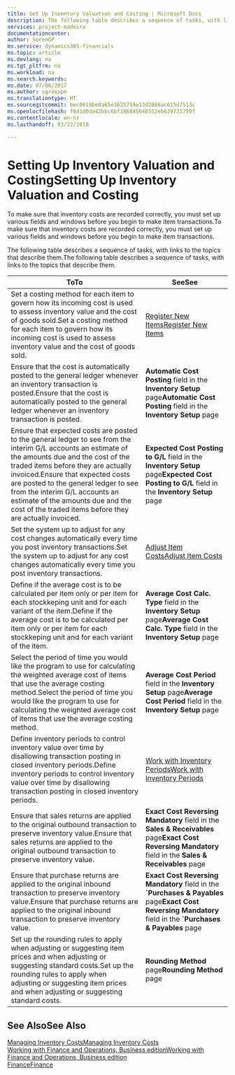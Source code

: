 ```yaml
---
title: Set Up Inventory Valuation and Costing | Microsoft Docs
description: The following table describes a sequence of tasks, with links to the topics that describe them.
services: project-madeira
documentationcenter: 
author: SorenGP
ms.service: dynamics365-financials
ms.topic: article
ms.devlang: na
ms.tgt_pltfrm: na
ms.workload: na
ms.search.keywords: 
ms.date: 07/06/2017
ms.author: sgroespe
ms.translationtype: HT
ms.sourcegitcommit: bec0619be0a65e3625759e13d2866ac615d7513c
ms.openlocfilehash: f6d1d0da42bbc6bf186845648552eb639731759f
ms.contentlocale: en-nz
ms.lasthandoff: 03/22/2018

---
```

# <a name="setting-up-inventory-valuation-and-costing"></a><span data-ttu-id="ac370-103">Setting Up Inventory Valuation and Costing</span><span class="sxs-lookup"><span data-stu-id="ac370-103">Setting Up Inventory Valuation and Costing</span></span>
<span data-ttu-id="ac370-104">To make sure that inventory costs are recorded correctly, you must set up various fields and windows before you begin to make item transactions.</span><span class="sxs-lookup"><span data-stu-id="ac370-104">To make sure that inventory costs are recorded correctly, you must set up various fields and windows before you begin to make item transactions.</span></span>

<span data-ttu-id="ac370-105">The following table describes a sequence of tasks, with links to the topics that describe them.</span><span class="sxs-lookup"><span data-stu-id="ac370-105">The following table describes a sequence of tasks, with links to the topics that describe them.</span></span>

|<span data-ttu-id="ac370-106">**To**</span><span class="sxs-lookup"><span data-stu-id="ac370-106">**To**</span></span>|<span data-ttu-id="ac370-107">**See**</span><span class="sxs-lookup"><span data-stu-id="ac370-107">**See**</span></span>|  
|------------|-------------|  
|<span data-ttu-id="ac370-108">Set a costing method for each item to govern how its incoming cost is used to assess inventory value and the cost of goods sold.</span><span class="sxs-lookup"><span data-stu-id="ac370-108">Set a costing method for each item to govern how its incoming cost is used to assess inventory value and the cost of goods sold.</span></span>|[<span data-ttu-id="ac370-109">Register New Items</span><span class="sxs-lookup"><span data-stu-id="ac370-109">Register New Items</span></span>](inventory-how-register-new-items.md)|  
|<span data-ttu-id="ac370-110">Ensure that the cost is automatically posted to the general ledger whenever an inventory transaction is posted.</span><span class="sxs-lookup"><span data-stu-id="ac370-110">Ensure that the cost is automatically posted to the general ledger whenever an inventory transaction is posted.</span></span>|<span data-ttu-id="ac370-111">**Automatic Cost Posting** field in the **Inventory Setup** page</span><span class="sxs-lookup"><span data-stu-id="ac370-111">**Automatic Cost Posting** field in the **Inventory Setup** page</span></span>|  
|<span data-ttu-id="ac370-112">Ensure that expected costs are posted to the general ledger to see from the interim G/L accounts an estimate of the amounts due and the cost of the traded items before they are actually invoiced.</span><span class="sxs-lookup"><span data-stu-id="ac370-112">Ensure that expected costs are posted to the general ledger to see from the interim G/L accounts an estimate of the amounts due and the cost of the traded items before they are actually invoiced.</span></span>|<span data-ttu-id="ac370-113">**Expected Cost Posting to G/L** field in the **Inventory Setup** page</span><span class="sxs-lookup"><span data-stu-id="ac370-113">**Expected Cost Posting to G/L** field in the **Inventory Setup** page</span></span>|  
|<span data-ttu-id="ac370-114">Set the system up to adjust for any cost changes automatically every time you post inventory transactions.</span><span class="sxs-lookup"><span data-stu-id="ac370-114">Set the system up to adjust for any cost changes automatically every time you post inventory transactions.</span></span>|[<span data-ttu-id="ac370-115">Adjust Item Costs</span><span class="sxs-lookup"><span data-stu-id="ac370-115">Adjust Item Costs</span></span>](inventory-how-adjust-item-costs.md)|  
|<span data-ttu-id="ac370-116">Define if the average cost is to be calculated per item only or per item for each stockkeping unit and for each variant of the item.</span><span class="sxs-lookup"><span data-stu-id="ac370-116">Define if the average cost is to be calculated per item only or per item for each stockkeping unit and for each variant of the item.</span></span>|<span data-ttu-id="ac370-117">**Average Cost Calc. Type** field in the **Inventory Setup** page</span><span class="sxs-lookup"><span data-stu-id="ac370-117">**Average Cost Calc. Type** field in the **Inventory Setup** page</span></span>|  
|<span data-ttu-id="ac370-118">Select the period of time you would like the program to use for calculating the weighted average cost of items that use the average costing method.</span><span class="sxs-lookup"><span data-stu-id="ac370-118">Select the period of time you would like the program to use for calculating the weighted average cost of items that use the average costing method.</span></span>|<span data-ttu-id="ac370-119">**Average Cost Period** field in the **Inventory Setup** page</span><span class="sxs-lookup"><span data-stu-id="ac370-119">**Average Cost Period** field in the **Inventory Setup** page</span></span>|  
|<span data-ttu-id="ac370-120">Define inventory periods to control inventory value over time by disallowing transaction posting in closed inventory periods.</span><span class="sxs-lookup"><span data-stu-id="ac370-120">Define inventory periods to control inventory value over time by disallowing transaction posting in closed inventory periods.</span></span>|[<span data-ttu-id="ac370-121">Work with Inventory Periods</span><span class="sxs-lookup"><span data-stu-id="ac370-121">Work with Inventory Periods</span></span>](finance-how-to-work-with-inventory-periods.md)|  
|<span data-ttu-id="ac370-122">Ensure that sales returns are applied to the original outbound transaction to preserve inventory value.</span><span class="sxs-lookup"><span data-stu-id="ac370-122">Ensure that sales returns are applied to the original outbound transaction to preserve inventory value.</span></span>|<span data-ttu-id="ac370-123">**Exact Cost Reversing Mandatory** field in the **Sales & Receivables** page</span><span class="sxs-lookup"><span data-stu-id="ac370-123">**Exact Cost Reversing Mandatory** field in the **Sales & Receivables** page</span></span>|  
|<span data-ttu-id="ac370-124">Ensure that purchase returns are applied to the original inbound transaction to preserve inventory value.</span><span class="sxs-lookup"><span data-stu-id="ac370-124">Ensure that purchase returns are applied to the original inbound transaction to preserve inventory value.</span></span>|<span data-ttu-id="ac370-125">**Exact Cost Reversing Mandatory** field in the **´Purchases & Payables** page</span><span class="sxs-lookup"><span data-stu-id="ac370-125">**Exact Cost Reversing Mandatory** field in the **´Purchases & Payables** page</span></span>|
|<span data-ttu-id="ac370-126">Set up the rounding rules to apply when adjusting or suggesting item prices and when adjusting or suggesting standard costs.</span><span class="sxs-lookup"><span data-stu-id="ac370-126">Set up the rounding rules to apply when adjusting or suggesting item prices and when adjusting or suggesting standard costs.</span></span>|<span data-ttu-id="ac370-127">**Rounding Method** page</span><span class="sxs-lookup"><span data-stu-id="ac370-127">**Rounding Method** page</span></span>|  

## <a name="see-also"></a><span data-ttu-id="ac370-128">See Also</span><span class="sxs-lookup"><span data-stu-id="ac370-128">See Also</span></span>  
[<span data-ttu-id="ac370-129">Managing Inventory Costs</span><span class="sxs-lookup"><span data-stu-id="ac370-129">Managing Inventory Costs</span></span>](finance-manage-inventory-costs.md)  
[<span data-ttu-id="ac370-130">Working with Finance and Operations, Business edition</span><span class="sxs-lookup"><span data-stu-id="ac370-130">Working with Finance and Operations, Business edition</span></span>](ui-work-product.md)  
[<span data-ttu-id="ac370-131">Finance</span><span class="sxs-lookup"><span data-stu-id="ac370-131">Finance</span></span>](finance.md)  


